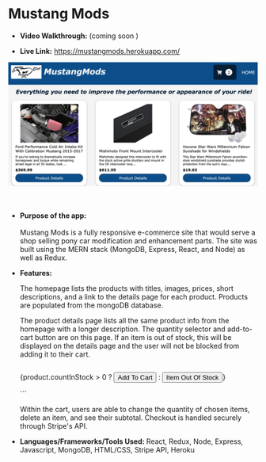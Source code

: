 # Mustang Mods

* **Video Walkthrough:**
(coming soon )

* **Live Link:**
https://mustangmods.herokuapp.com/

![](https://github.com/nicolealdurien/MustangMods/blob/main/client/public/homepage.png?raw=true)
<br /> <br /><br />
* **Purpose of the app:** <br/><br/>
    Mustang Mods is a fully responsive e-commerce site that would serve a shop selling pony car modification and enhancement parts. The site was built using the MERN stack (MongoDB, Express, React, and Node) as well as Redux.

* **Features:** 

    The homepage lists the products with titles, images, prices, short descriptions, and a link to the details page for each product. Products are populated from the mongoDB database.
    
    The product details page lists all the same product info from the homepage with a longer description. The quantity selector and add-to-cart button are on this page. If an item is out of stock, this will be displayed on the details page and the user will not be blocked from adding it to their cart.

    > ```javascript
    <p>{product.countInStock > 0 ? <button type = 'button' onClick = {addToCartHandler}>Add To Cart</button> : <button type = 'button' >Item Out Of Stock</button>}</p>
    ```

    Within the cart, users are able to change the quantity of chosen items, delete an item, and see their subtotal. Checkout is handled securely through Stripe's API.

* **Languages/Frameworks/Tools Used:**
React, Redux, Node, Express, Javascript, MongoDB, HTML/CSS, Stripe API, Heroku